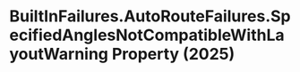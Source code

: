 # BuiltInFailures.AutoRouteFailures.SpecifiedAnglesNotCompatibleWithLayoutWarning Property (2025)

﻿